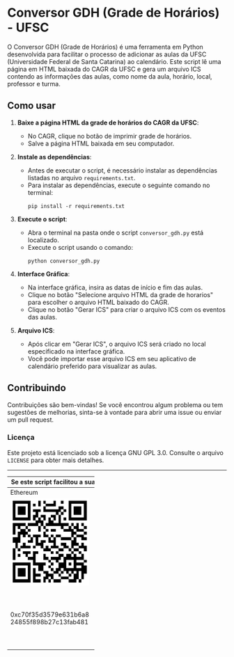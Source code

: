 # Conversor GDH (Grade de Horários) - UFSC

O Conversor GDH (Grade de Horários) é uma ferramenta em Python desenvolvida para facilitar o processo de adicionar as aulas da UFSC (Universidade Federal de Santa Catarina) ao calendário. Este script lê uma página em HTML baixada do CAGR da UFSC e gera um arquivo ICS contendo as informações das aulas, como nome da aula, horário, local, professor e turma.

## Como usar

1. **Baixe a página HTML da grade de horários do CAGR da UFSC**:
   - No CAGR, clique no botão de imprimir grade de horários.
   - Salve a página HTML baixada em seu computador.

2. **Instale as dependências**:
   - Antes de executar o script, é necessário instalar as dependências listadas no arquivo `requirements.txt`.
   - Para instalar as dependências, execute o seguinte comando no terminal:
     ```
     pip install -r requirements.txt
     ```

3. **Execute o script**:
   - Abra o terminal na pasta onde o script `conversor_gdh.py` está localizado.
   - Execute o script usando o comando:
     ```
     python conversor_gdh.py
     ```

4. **Interface Gráfica**:
   - Na interface gráfica, insira as datas de início e fim das aulas.
   - Clique no botão "Selecione arquivo HTML da grade de horarios" para escolher o arquivo HTML baixado do CAGR.
   - Clique no botão "Gerar ICS" para criar o arquivo ICS com os eventos das aulas.

5. **Arquivo ICS**:
   - Após clicar em "Gerar ICS", o arquivo ICS será criado no local especificado na interface gráfica.
   - Você pode importar esse arquivo ICS em seu aplicativo de calendário preferido para visualizar as aulas.

## Contribuindo

Contribuições são bem-vindas! Se você encontrou algum problema ou tem sugestões de melhorias, sinta-se à vontade para abrir uma issue ou enviar um pull request.

### Licença

Este projeto está licenciado sob a licença GNU GPL 3.0. Consulte o arquivo `LICENSE` para obter mais detalhes.

---

<p>
   <table style="undefined; width: 200px" align="center">
   <colgroup>
      <col style="width: 220px">
      <col style="width: 220px">
   </colgroup>
   <thead>
      <tr>
         <th colspan="2">Se este script facilitou a sua via, considere uma doação!</th>
      </tr>
   </thead>
   <tbody>
      <tr>
         <td>Ethereum</td>
         <td>PIX<br></td>
      </tr>
      <tr>
         <td><img alt="0xc70f35d3579e631b6a824855f898b27c13fab481" src="./.github/Ethereum.png " width="200" height="200"></td>
         <td><img alt="0xc70f35d3579e631b6a824855f898b27c13fab481" src="./.github/PIX.png" width="200" height="200"></td>
      </tr>
      <tr>
         <td>0xc70f35d3579e631b6a8<br/>24855f898b27c13fab481</td>
         <td>00020126580014BR.GOV.<br/>BCB.PIX01368305270b-a<br/>962-47ef-869a-2255357<br/>c44dc5204000053039865<br/>802BR5925Eric Marcel <br/>Andrade Blies6009SAO <br/>PAULO62140510qgNBKJwY<br/>86630488EA</td>
      </tr>
   </tbody>
</p>
